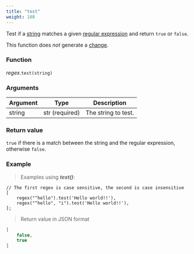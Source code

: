 ```yaml
---
title: "test"
weight: 108
---
```



Test if a [string](..) matches a given [regular expression](../../regex) and return `true` or `false`.

This function does *not* generate a [change](../../../overview/changes).

### Function

*regex*.`test(string)`

### Arguments

Argument | Type | Description
-------- | ---- | -----------
string | str (required) | The string to test.

### Return value

`true` if there is a match between the string and the regular expression, otherwise `false`.

### Example

> Examples using ***test()***:

```thingsdb,json_response
// The first regex is case sensitive, the second is case insensitive
[
    regex("^hello").test('Hello world!!'),
    regex("^hello", "i").test('Hello world!!'),
];
```

> Return value in JSON format

```json
[
    false,
    true
]
```
